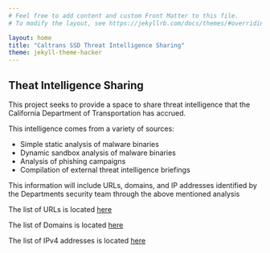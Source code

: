 ```yaml
---
# Feel free to add content and custom Front Matter to this file.
# To modify the layout, see https://jekyllrb.com/docs/themes/#overriding-theme-defaults

layout: home
title: "Caltrans SSD Threat Intelligence Sharing"
theme: jekyll-theme-hacker
---
```

## Theat Intelligence Sharing

This project seeks to provide a space to share threat intelligence that the California Department of Transportation has accrued.

This intelligence comes from a variety of sources:

- Simple static analysis of malware binaries
- Dynamic sandbox analysis of malware binaries
- Analysis of phishing campaigns
- Compilation of external threat intelligence briefings

This information will include URLs, domains, and IP addresses identified by the Departments security team through the above mentioned analysis

The list of URLs is located [here](urls.txt)

The list of Domains is located [here](domains.txt)

The list of IPv4 addresses is located [here](ipv4.txt)
